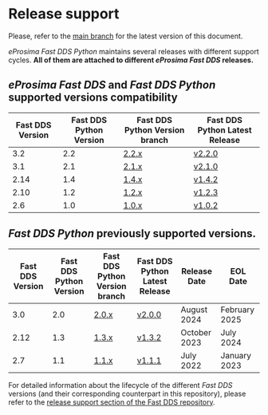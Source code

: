# Release support

Please, refer to the [main branch](https://github.com/eProsima/Fast-DDS-Python/blob/master/RELEASE_SUPPORT.md) for the latest version of this document.

*eProsima Fast DDS Python* maintains several releases with different support cycles.
**All of them are attached to different *eProsima Fast DDS* releases.**

## *eProsima Fast DDS* and *Fast DDS Python* supported versions compatibility

|Fast DDS Version|Fast DDS Python Version|Fast DDS Python Version branch|Fast DDS Python Latest Release|
|----------------|-----------------------|------------------------------|------------------------------|
|3.2|2.2|[2.2.x](https://github.com/eProsima/Fast-DDS-Python/tree/2.2.x)|[v2.2.0](https://github.com/eProsima/Fast-DDS-Python/releases/tag/v2.2.0)|
|3.1|2.1|[2.1.x](https://github.com/eProsima/Fast-DDS-Python/tree/2.1.x)|[v2.1.0](https://github.com/eProsima/Fast-DDS-Python/releases/tag/v2.1.0)|
|2.14|1.4|[1.4.x](https://github.com/eProsima/Fast-DDS-Python/tree/1.4.x)|[v1.4.2](https://github.com/eProsima/Fast-DDS-Python/releases/tag/v1.4.2)|
|2.10|1.2|[1.2.x](https://github.com/eProsima/Fast-DDS-Python/tree/1.2.x)|[v1.2.3](https://github.com/eProsima/Fast-DDS-Python/releases/tag/v1.2.3)|
|2.6|1.0|[1.0.x](https://github.com/eProsima/Fast-DDS-Python/tree/1.0.x)|[v1.0.2](https://github.com/eProsima/Fast-DDS-Python/releases/tag/v1.0.2)|


## *Fast DDS Python* previously supported versions.

|Fast DDS Version|Fast DDS Python Version|Fast DDS Python Version branch|Fast DDS Python Latest Release|Release Date|EOL Date|
|----------------|-----------------------|------------------------------|------------------------------|------------|--------|
|3.0|2.0|[2.0.x](https://github.com/eProsima/Fast-DDS-Python/tree/2.0.x)|[v2.0.0](https://github.com/eProsima/Fast-DDS-Python/releases/tag/v2.0.0)|August 2024| February 2025|
|2.12|1.3|[1.3.x](https://github.com/eProsima/Fast-DDS-Python/tree/1.3.x)|[v1.3.2](https://github.com/eProsima/Fast-DDS-python/releases/tag/v1.3.2)|October 2023|July 2024|
|2.7|1.1|[1.1.x](https://github.com/eProsima/Fast-DDS-Python/tree/1.1.x)|[v1.1.1](https://github.com/eProsima/Fast-DDS-python/releases/tag/v1.1.1)|July 2022|January 2023|

For detailed information about the lifecycle of the different *Fast DDS* versions (and their corresponding counterpart in this repository), please refer to the [release support section of the Fast DDS repository](https://github.com/eProsima/Fast-DDS/blob/master/RELEASE_SUPPORT.md).

